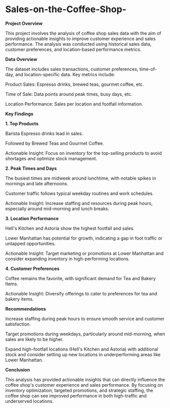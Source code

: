 # Sales-on-the-Coffee-Shop-

**Project Overview**

This project involves the analysis of coffee shop sales data with the aim of providing actionable insights to improve customer experience and sales performance. The analysis was conducted using historical sales data, customer preferences, and location-based performance metrics.

**Data Overview**

The dataset includes sales transactions, customer preferences, time-of-day, and location-specific data. Key metrics include:

Product Sales: Espresso drinks, brewed teas, gourmet coffee, etc.

Time of Sale: Data points around peak times, busy days, etc.

Location Performance: Sales per location and footfall information.

**Key Findings**

**1. Top Products**

Barista Espresso drinks lead in sales.

Followed by Brewed Teas and Gourmet Coffee.

Actionable Insight: Focus on inventory for the top-selling products to avoid shortages and optimize stock management.

**2. Peak Times and Days**

The busiest times are midweek around lunchtime, with notable spikes in mornings and late afternoons.

Customer traffic follows typical weekday routines and work schedules.

Actionable Insight: Increase staffing and resources during peak hours, especially around mid-morning and lunch breaks.

**3. Location Performance**

Hell's Kitchen and Astoria show the highest footfall and sales.

Lower Manhattan has potential for growth, indicating a gap in foot traffic or untapped opportunities.

Actionable Insight: Target marketing or promotions at Lower Manhattan and consider expanding inventory in high-performing locations.

**4. Customer Preferences**

Coffee remains the favorite, with significant demand for Tea and Bakery Items.

Actionable Insight: Diversify offerings to cater to preferences for tea and bakery items.

**Recommendations**

Increase staffing during peak hours to ensure smooth service and customer satisfaction.

Target promotions during weekdays, particularly around mid-morning, when sales are likely to be higher.

Expand high-footfall locations (Hell's Kitchen and Astoria) with additional stock and consider setting up new locations in underperforming areas like Lower Manhattan.

**Conclusion**

This analysis has provided actionable insights that can directly influence the coffee shop's customer experience and sales performance. By focusing on inventory optimization, targeted promotions, and strategic staffing, the coffee shop can see improved performance in both high-traffic and underserved locations.
